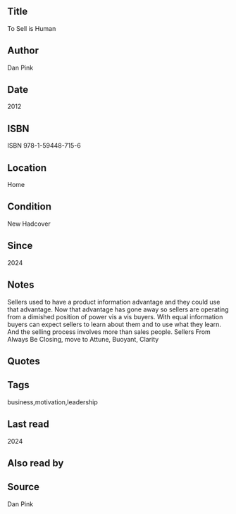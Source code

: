 ## Title
To Sell is Human
## Author
Dan Pink
## Date
2012
## ISBN
ISBN 978-1-59448-715-6
## Location
Home
## Condition
New Hadcover
## Since
2024
## Notes
Sellers used to have a product information advantage and they could use that advantage.  Now that advantage has gone away so sellers are operating from a dimished position of power vis a vis buyers. With equal information buyers can expect sellers to learn about them and to use what they learn.  And the selling process involves more than sales people.  Sellers 
From Always Be Closing, move to Attune, Buoyant, Clarity
## Quotes
## Tags
business,motivation,leadership
## Last read
2024
## Also read by
## Source
Dan Pink

